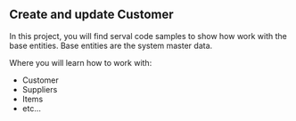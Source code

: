 ## Create and update Customer

In this project, you will find serval code samples to show how work with the base entities. Base entities are the system master data.

Where you will learn how to work with:
* Customer
* Suppliers
* Items
* etc...
